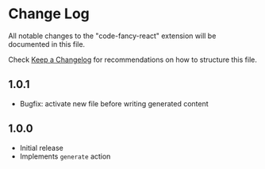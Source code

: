 # Change Log
All notable changes to the "code-fancy-react" extension will be documented in this file.

Check [Keep a Changelog](http://keepachangelog.com/) for recommendations on how to structure this file.

## 1.0.1
- Bugfix: activate new file before writing generated content
## 1.0.0
- Initial release
- Implements `generate` action
